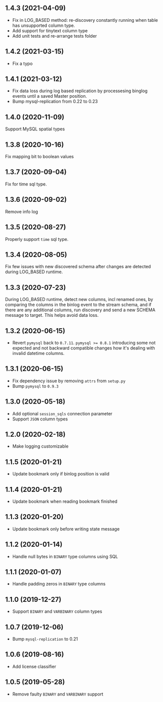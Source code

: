 1.4.3 (2021-04-09)
------------------
* Fix in LOG_BASED method: re-discovery constantly running when table has unsupported column type.
* Add support for tinytext column type
* Add unit tests and re-arrange tests folder

1.4.2 (2021-03-15)
------------------
* Fix a typo

1.4.1 (2021-03-12)
------------------
* Fix data loss during log based replication by processesing binglog events until a saved Master position.
* Bump mysql-replication from 0.22 to 0.23

1.4.0 (2020-11-09)
------------------
Support MySQL spatial types

1.3.8 (2020-10-16)
------------------
Fix mapping bit to boolean values

1.3.7 (2020-09-04)
------------------
Fix for time sql type.

1.3.6 (2020-09-02)
------------------
Remove info log

1.3.5 (2020-08-27)
------------------
Properly support `time` sql type.

1.3.4 (2020-08-05)
------------------
Fix few issues with new discovered schema after changes are detected during LOG_BASED runtime.

1.3.3 (2020-07-23)
------------------
During LOG_BASED runtime, detect new columns, incl renamed ones, by comparing the columns in the binlog event to the stream schema, and if there are any additional columns, run discovery and send a new SCHEMA message to target. This helps avoid data loss.


1.3.2 (2020-06-15)
-------------------

-  Revert `pymysql` back to `0.7.11`.
   `pymysql >= 0.8.1` introducing some not expected and not backward compatible changes how it's dealing with
   invalid datetime columns.

1.3.1 (2020-06-15)
-------------------

-  Fix dependency issue by removing `attrs` from `setup.py`
-  Bump `pymysql` to `0.9.3`

1.3.0 (2020-05-18)
-------------------

-  Add optional `session_sqls` connection parameter
-  Support `JSON` column types

1.2.0 (2020-02-18)
-------------------

- Make logging customizable

1.1.5 (2020-01-21)
-------------------

- Update bookmark only if binlog position is valid

1.1.4 (2020-01-21)
-------------------

- Update bookmark when reading bookmark finished

1.1.3 (2020-01-20)
-------------------

- Update bookmark only before writing state message

1.1.2 (2020-01-14)
-------------------

- Handle null bytes in `BINARY` type columns using SQL

1.1.1 (2020-01-07)
-------------------

- Handle padding zeros in `BINARY` type columns

1.1.0 (2019-12-27)
-------------------

- Support `BINARY` and `VARBINARY` column types

1.0.7 (2019-12-06)
-------------------

- Bump `mysql-replication` to 0.21

1.0.6 (2019-08-16)
-------------------

- Add license classifier

1.0.5 (2019-05-28)
-------------------

- Remove faulty `BINARY` and `VARBINARY` support
